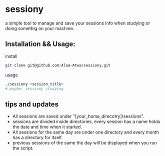 # sessiony
a simple tool to manage and save your sessions info when studying or doing somethig on your machine.
## Installation && Usage:
install
```bash
git clone git@github.com:Alaa-Atwa/sessiony.git
```
usage
```bash
./sessiony <session_title>
# maybe: sessiony studying
```
## tips and updates
- All sessions are saved under "[your_home_direcotry]/sessions".
- sessions are divided inside directories, every session has a name holds the date and time when it started.
- All sessions for the same day are under one directory and every month has a directory for itself.
- previous sessions of the same the day will be displayed when you run the script.
